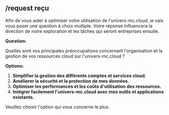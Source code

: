 ##  /request reçu  

Afin de vous aider à optimiser votre utilisation de l'univers-mc.cloud, je vais vous poser une question à choix multiple. Votre réponse influencera la direction de notre exploration et les tâches qui seront entreprises ensuite.

**Question:**

Quelles sont vos principales préoccupations concernant l'organisation et la gestion de vos ressources cloud sur l'univers-mc.cloud ? 

**Options:**

1. **Simplifier la gestion des différents comptes et services cloud.**
2. **Améliorer la sécurité et la protection de mes données.**
3. **Optimiser les performances et les coûts d'utilisation des ressources.**
4. **Intégrer facilement l'univers-mc.cloud avec mes outils et applications existants.**

Veuillez choisir l'option qui vous concerne le plus.  


